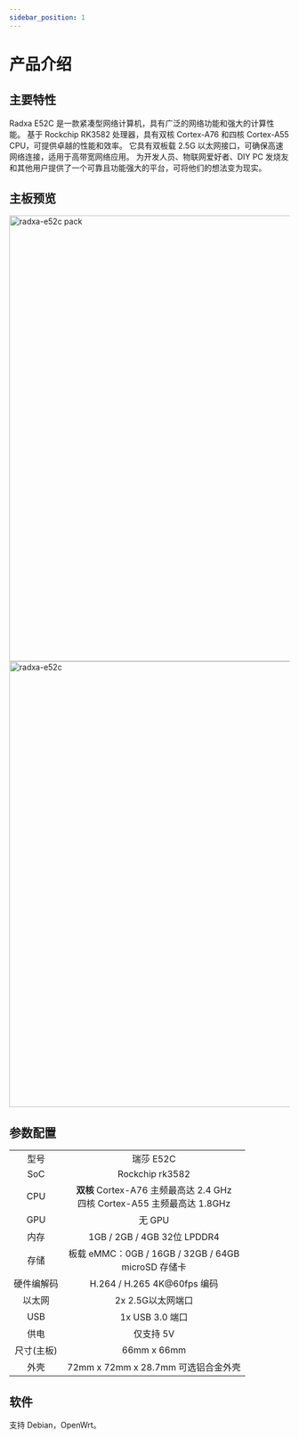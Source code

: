 ```yaml
---
sidebar_position: 1
---
```


# 产品介绍

## 主要特性

Radxa E52C 是一款紧凑型网络计算机，具有广泛的网络功能和强大的计算性能。
基于 Rockchip RK3582 处理器，具有双核 Cortex-A76 和四核 Cortex-A55 CPU，可提供卓越的性能和效率。
它具有双板载 2.5G 以太网接口，可确保高速网络连接，适用于高带宽网络应用。
为开发人员、物联网爱好者、DIY PC 发烧友和其他用户提供了一个可靠且功能强大的平台，可将他们的想法变为现实。

## 主板预览

<Tabs queryString="e52cmode">

<TabItem value="E52C(裸板)">

<img src="/img/e/e52c/radxa-e52c-board.webp" width="800" alt="radxa-e52c pack" />

</TabItem>
<TabItem value="E52C(带外壳)">

<img src="/home/product-pictures/e52c.webp" width="800" alt="radxa-e52c" />

</TabItem>
</Tabs>

## 参数配置

<table>
    <tr>
        <td align="center">型号</td>
        <td align="center">瑞莎 E52C</td>
    </tr>
    <tr>
        <td align="center">SoC</td>
        <td colspan="2" align="center">Rockchip rk3582</td>
    </tr>
    <tr>
        <td align="center">CPU</td>
        <td align="center"><strong>双核</strong> Cortex-A76 主频最高达 2.4 GHz<br/>四核 Cortex-A55 主频最高达 1.8GHz</td>
    </tr>
    <tr>
        <td align="center">GPU</td>
        <td colspan="2" align="center">无 GPU</td>
    </tr>
    <tr>
        <td align="center">内存</td>
        <td colspan="2" align="center">1GB / 2GB / 4GB 32位 LPDDR4</td>
    </tr>
    <tr>
        <td align="center">存储</td>
        <td align="center">板载 eMMC：0GB / 16GB / 32GB / 64GB<br/>microSD 存储卡</td>
    </tr>
    <tr>
        <td align="center">硬件编解码</td>
        <td colspan="2" align="center">H.264 / H.265 4K@60fps 编码</td>
    </tr>
    <tr>
        <td align="center">以太网</td>
        <td align="center">2x 2.5G以太网端口</td>
    </tr>
    <tr>
        <td align="center">USB</td>
        <td colspan="2" align="center">1x USB 3.0 端口</td>
    </tr>
    <tr>
        <td align="center">供电</td>
        <td colspan="2" align="center">仅支持 5V </td>
    </tr>
    <tr>
        <td align="center">尺寸(主板)</td>
        <td colspan="2" align="center">66mm x 66mm</td>
    </tr>
     <tr>
        <td align="center">外壳</td>
        <td colspan="1" align="center">72mm x 72mm x 28.7mm 可选铝合金外壳</td>
    </tr>
</table>

## 软件

支持 Debian，OpenWrt。
